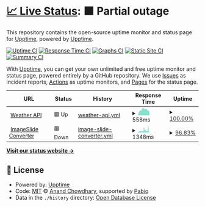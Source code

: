 # [📈 Live Status](https://uptime.ootr.jp): <!--live status--> **🟧 Partial outage**

This repository contains the open-source uptime monitor and status page for [Upptime](https://upptime.js.org), powered by [Upptime](https://github.com/upptime/upptime).

[![Uptime CI](https://github.com/o-tr/upptime/workflows/Uptime%20CI/badge.svg)](https://github.com/o-tr/upptime/actions?query=workflow%3A%22Uptime+CI%22)
[![Response Time CI](https://github.com/o-tr/upptime/workflows/Response%20Time%20CI/badge.svg)](https://github.com/o-tr/upptime/actions?query=workflow%3A%22Response+Time+CI%22)
[![Graphs CI](https://github.com/o-tr/upptime/workflows/Graphs%20CI/badge.svg)](https://github.com/o-tr/upptime/actions?query=workflow%3A%22Graphs+CI%22)
[![Static Site CI](https://github.com/o-tr/upptime/workflows/Static%20Site%20CI/badge.svg)](https://github.com/o-tr/upptime/actions?query=workflow%3A%22Static+Site+CI%22)
[![Summary CI](https://github.com/o-tr/upptime/workflows/Summary%20CI/badge.svg)](https://github.com/o-tr/upptime/actions?query=workflow%3A%22Summary+CI%22)

With [Upptime](https://upptime.js.org), you can get your own unlimited and free uptime monitor and status page, powered entirely by a GitHub repository. We use [Issues](https://github.com/upptime/upptime/issues) as incident reports, [Actions](https://github.com/o-tr/upptime/actions) as uptime monitors, and [Pages](https://uptime.ootr.jp) for the status page.

<!--start: status pages-->
<!-- This summary is generated by Upptime (https://github.com/upptime/upptime) -->
<!-- Do not edit this manually, your changes will be overwritten -->
<!-- prettier-ignore -->
| URL | Status | History | Response Time | Uptime |
| --- | ------ | ------- | ------------- | ------ |
| <img alt="" src="https://icons.duckduckgo.com/ip3/weather.ootr.jp.ico" height="13"> [Weather API](https://weather.ootr.jp/healthz) | 🟩 Up | [weather-api.yml](https://github.com/o-tr/upptime/commits/HEAD/history/weather-api.yml) | <details><summary><img alt="Response time graph" src="./graphs/weather-api/response-time-week.png" height="20"> 558ms</summary><br><a href="https://uptime.ootr.jp/history/weather-api"><img alt="Response time 757" src="https://img.shields.io/endpoint?url=https%3A%2F%2Fraw.githubusercontent.com%2Fo-tr%2Fupptime%2FHEAD%2Fapi%2Fweather-api%2Fresponse-time.json"></a><br><a href="https://uptime.ootr.jp/history/weather-api"><img alt="24-hour response time 405" src="https://img.shields.io/endpoint?url=https%3A%2F%2Fraw.githubusercontent.com%2Fo-tr%2Fupptime%2FHEAD%2Fapi%2Fweather-api%2Fresponse-time-day.json"></a><br><a href="https://uptime.ootr.jp/history/weather-api"><img alt="7-day response time 558" src="https://img.shields.io/endpoint?url=https%3A%2F%2Fraw.githubusercontent.com%2Fo-tr%2Fupptime%2FHEAD%2Fapi%2Fweather-api%2Fresponse-time-week.json"></a><br><a href="https://uptime.ootr.jp/history/weather-api"><img alt="30-day response time 603" src="https://img.shields.io/endpoint?url=https%3A%2F%2Fraw.githubusercontent.com%2Fo-tr%2Fupptime%2FHEAD%2Fapi%2Fweather-api%2Fresponse-time-month.json"></a><br><a href="https://uptime.ootr.jp/history/weather-api"><img alt="1-year response time 757" src="https://img.shields.io/endpoint?url=https%3A%2F%2Fraw.githubusercontent.com%2Fo-tr%2Fupptime%2FHEAD%2Fapi%2Fweather-api%2Fresponse-time-year.json"></a></details> | <details><summary><a href="https://uptime.ootr.jp/history/weather-api">100.00%</a></summary><a href="https://uptime.ootr.jp/history/weather-api"><img alt="All-time uptime 100.00%" src="https://img.shields.io/endpoint?url=https%3A%2F%2Fraw.githubusercontent.com%2Fo-tr%2Fupptime%2FHEAD%2Fapi%2Fweather-api%2Fuptime.json"></a><br><a href="https://uptime.ootr.jp/history/weather-api"><img alt="24-hour uptime 100.00%" src="https://img.shields.io/endpoint?url=https%3A%2F%2Fraw.githubusercontent.com%2Fo-tr%2Fupptime%2FHEAD%2Fapi%2Fweather-api%2Fuptime-day.json"></a><br><a href="https://uptime.ootr.jp/history/weather-api"><img alt="7-day uptime 100.00%" src="https://img.shields.io/endpoint?url=https%3A%2F%2Fraw.githubusercontent.com%2Fo-tr%2Fupptime%2FHEAD%2Fapi%2Fweather-api%2Fuptime-week.json"></a><br><a href="https://uptime.ootr.jp/history/weather-api"><img alt="30-day uptime 100.00%" src="https://img.shields.io/endpoint?url=https%3A%2F%2Fraw.githubusercontent.com%2Fo-tr%2Fupptime%2FHEAD%2Fapi%2Fweather-api%2Fuptime-month.json"></a><br><a href="https://uptime.ootr.jp/history/weather-api"><img alt="1-year uptime 100.00%" src="https://img.shields.io/endpoint?url=https%3A%2F%2Fraw.githubusercontent.com%2Fo-tr%2Fupptime%2FHEAD%2Fapi%2Fweather-api%2Fuptime-year.json"></a></details>
| <img alt="" src="https://icons.duckduckgo.com/ip3/slide.ootr.jp.ico" height="13"> [ImageSlide Converter](https://slide.ootr.jp/api/healthz) | 🟥 Down | [image-slide-converter.yml](https://github.com/o-tr/upptime/commits/HEAD/history/image-slide-converter.yml) | <details><summary><img alt="Response time graph" src="./graphs/image-slide-converter/response-time-week.png" height="20"> 1348ms</summary><br><a href="https://uptime.ootr.jp/history/image-slide-converter"><img alt="Response time 946" src="https://img.shields.io/endpoint?url=https%3A%2F%2Fraw.githubusercontent.com%2Fo-tr%2Fupptime%2FHEAD%2Fapi%2Fimage-slide-converter%2Fresponse-time.json"></a><br><a href="https://uptime.ootr.jp/history/image-slide-converter"><img alt="24-hour response time 1506" src="https://img.shields.io/endpoint?url=https%3A%2F%2Fraw.githubusercontent.com%2Fo-tr%2Fupptime%2FHEAD%2Fapi%2Fimage-slide-converter%2Fresponse-time-day.json"></a><br><a href="https://uptime.ootr.jp/history/image-slide-converter"><img alt="7-day response time 1348" src="https://img.shields.io/endpoint?url=https%3A%2F%2Fraw.githubusercontent.com%2Fo-tr%2Fupptime%2FHEAD%2Fapi%2Fimage-slide-converter%2Fresponse-time-week.json"></a><br><a href="https://uptime.ootr.jp/history/image-slide-converter"><img alt="30-day response time 1089" src="https://img.shields.io/endpoint?url=https%3A%2F%2Fraw.githubusercontent.com%2Fo-tr%2Fupptime%2FHEAD%2Fapi%2Fimage-slide-converter%2Fresponse-time-month.json"></a><br><a href="https://uptime.ootr.jp/history/image-slide-converter"><img alt="1-year response time 946" src="https://img.shields.io/endpoint?url=https%3A%2F%2Fraw.githubusercontent.com%2Fo-tr%2Fupptime%2FHEAD%2Fapi%2Fimage-slide-converter%2Fresponse-time-year.json"></a></details> | <details><summary><a href="https://uptime.ootr.jp/history/image-slide-converter">96.83%</a></summary><a href="https://uptime.ootr.jp/history/image-slide-converter"><img alt="All-time uptime 99.55%" src="https://img.shields.io/endpoint?url=https%3A%2F%2Fraw.githubusercontent.com%2Fo-tr%2Fupptime%2FHEAD%2Fapi%2Fimage-slide-converter%2Fuptime.json"></a><br><a href="https://uptime.ootr.jp/history/image-slide-converter"><img alt="24-hour uptime 81.17%" src="https://img.shields.io/endpoint?url=https%3A%2F%2Fraw.githubusercontent.com%2Fo-tr%2Fupptime%2FHEAD%2Fapi%2Fimage-slide-converter%2Fuptime-day.json"></a><br><a href="https://uptime.ootr.jp/history/image-slide-converter"><img alt="7-day uptime 96.83%" src="https://img.shields.io/endpoint?url=https%3A%2F%2Fraw.githubusercontent.com%2Fo-tr%2Fupptime%2FHEAD%2Fapi%2Fimage-slide-converter%2Fuptime-week.json"></a><br><a href="https://uptime.ootr.jp/history/image-slide-converter"><img alt="30-day uptime 99.27%" src="https://img.shields.io/endpoint?url=https%3A%2F%2Fraw.githubusercontent.com%2Fo-tr%2Fupptime%2FHEAD%2Fapi%2Fimage-slide-converter%2Fuptime-month.json"></a><br><a href="https://uptime.ootr.jp/history/image-slide-converter"><img alt="1-year uptime 99.55%" src="https://img.shields.io/endpoint?url=https%3A%2F%2Fraw.githubusercontent.com%2Fo-tr%2Fupptime%2FHEAD%2Fapi%2Fimage-slide-converter%2Fuptime-year.json"></a></details>

<!--end: status pages-->

[**Visit our status website →**](https://uptime.ootr.jp)

## 📄 License

- Powered by: [Upptime](https://github.com/upptime/upptime)
- Code: [MIT](./LICENSE) © [Anand Chowdhary](https://anandchowdhary.com), supported by [Pabio](https://pabio.com)
- Data in the `./history` directory: [Open Database License](https://opendatacommons.org/licenses/odbl/1-0/)
